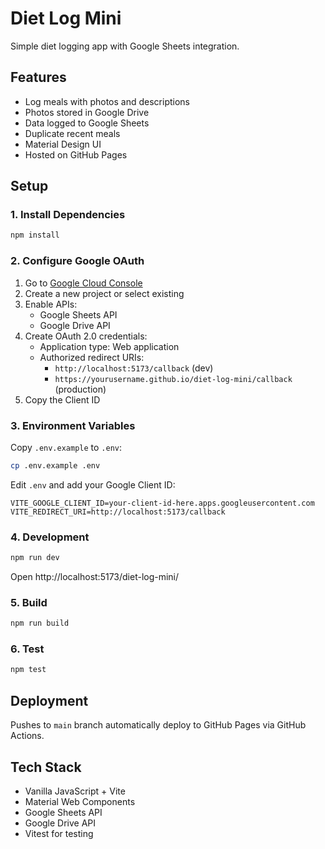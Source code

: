 # Diet Log Mini

Simple diet logging app with Google Sheets integration.

## Features

- Log meals with photos and descriptions
- Photos stored in Google Drive
- Data logged to Google Sheets
- Duplicate recent meals
- Material Design UI
- Hosted on GitHub Pages

## Setup

### 1. Install Dependencies

```bash
npm install
```

### 2. Configure Google OAuth

1. Go to [Google Cloud Console](https://console.cloud.google.com/)
2. Create a new project or select existing
3. Enable APIs:
   - Google Sheets API
   - Google Drive API
4. Create OAuth 2.0 credentials:
   - Application type: Web application
   - Authorized redirect URIs:
     - `http://localhost:5173/callback` (dev)
     - `https://yourusername.github.io/diet-log-mini/callback` (production)
5. Copy the Client ID

### 3. Environment Variables

Copy `.env.example` to `.env`:

```bash
cp .env.example .env
```

Edit `.env` and add your Google Client ID:

```
VITE_GOOGLE_CLIENT_ID=your-client-id-here.apps.googleusercontent.com
VITE_REDIRECT_URI=http://localhost:5173/callback
```

### 4. Development

```bash
npm run dev
```

Open http://localhost:5173/diet-log-mini/

### 5. Build

```bash
npm run build
```

### 6. Test

```bash
npm test
```

## Deployment

Pushes to `main` branch automatically deploy to GitHub Pages via GitHub Actions.

## Tech Stack

- Vanilla JavaScript + Vite
- Material Web Components
- Google Sheets API
- Google Drive API
- Vitest for testing
